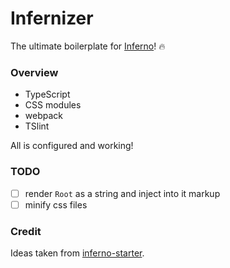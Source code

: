 # Infernizer

The ultimate boilerplate for [Inferno](https://infernojs.org/)! :fire:

### Overview

* TypeScript
* CSS modules
* webpack
* TSlint

All is configured and working!

### TODO

- [ ] render `Root` as a string and inject into it markup
- [ ] minify css files

### Credit

Ideas taken from [inferno-starter](https://github.com/lukeed/inferno-starter).
